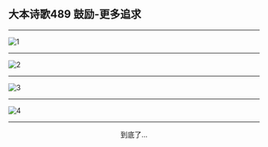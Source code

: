 
## 大本诗歌489 鼓励-更多追求
        
<div id="aplayer0"></div>

---

<img alt="1" data-original="/data/d0488/1">

---

<img alt="2" data-original="/data/d0488/2">

---

<img alt="3" data-original="/data/d0488/3">

---

<img alt="4" data-original="/data/d0488/4">

---

<p style="text-align: center">到底了...</p>

<script src="/js/dist-view.js"></script>

<script>
MAIN.id = 'd0488';
        
const ap0 = new APlayer({
    container: document.getElementById('aplayer0'),
    volume: 1,
    loop: 'none',
    preload: 'none',
    audio: [{
        name: '大本诗歌489.mp3',
        artist: '大本诗歌',
        url: 'https://res.wx.qq.com/voice/getvoice?mediaid=MzI0NTk3MDM5M18yMjQ3NDkzNjQ1',
        cover: '/favicon'
    }]
});
</script>

